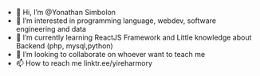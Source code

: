 - 👋 Hi, I’m @Yonathan Simbolon
- 👀 I’m interested in programming language, webdev, software engineering and data
- 🌱 I’m currently learning ReactJS Framework and Little knowledge about Backend (php, mysql,python)
- 💞️ I’m looking to collaborate on whoever want to teach me
- 📫 How to reach me linktr.ee/yireharmory

<!---
mvgfwd/mvgfwd is a ✨ special ✨ repository because its `README.md` (this file) appears on your GitHub profile.
You can click the Preview link to take a look at your changes.
--->
